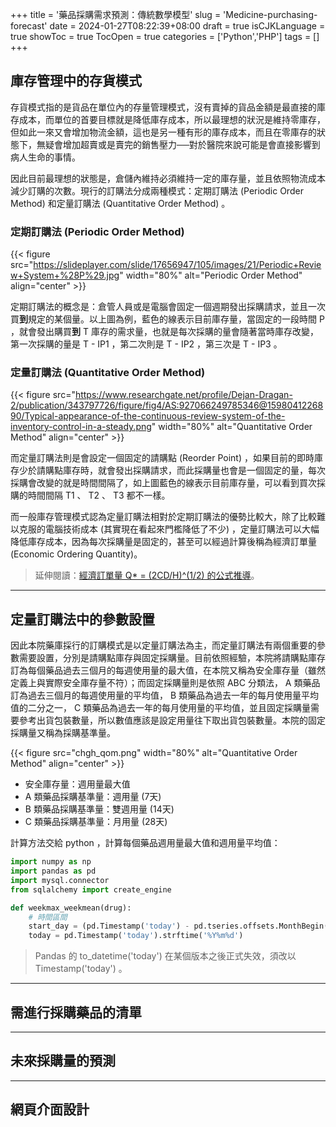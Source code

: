 +++
title = '藥品採購需求預測：傳統數學模型'
slug = 'Medicine-purchasing-forecast'
date = 2024-01-27T08:22:39+08:00
draft = true
isCJKLanguage = true
showToc = true
TocOpen = true
categories = ['Python','PHP']
tags = []
+++
## 庫存管理中的存貨模式
存貨模式指的是貨品在單位內的存量管理模式，沒有賣掉的貨品金額是最直接的庫存成本，而單位的首要目標就是降低庫存成本，所以最理想的狀況是維持零庫存，但如此一來又會增加物流金額，這也是另一種有形的庫存成本，而且在零庫存的狀態下，無疑會增加超賣或是賣完的銷售壓力──對於醫院來說可能是會直接影響到病人生命的事情。

因此目前最理想的狀態是，倉儲內維持必須維持一定的庫存量，並且依照物流成本減少訂購的次數。現行的訂購法分成兩種模式：定期訂購法 (Periodic Order Method) 和定量訂購法 (Quantitative Order Method) 。

### 定期訂購法 (Periodic Order Method)
{{< figure src="https://slideplayer.com/slide/17656947/105/images/21/Periodic+Review+System+%28P%29.jpg" width="80%" alt="Periodic Order Method" align="center" >}}

定期訂購法的概念是：倉管人員或是電腦會固定一個週期發出採購請求，並且一次買**到**規定的某個量。以上圖為例，藍色的線表示目前庫存量，當固定的一段時間 P ，就會發出購買**到** T 庫存的需求量，也就是每次採購的量會隨著當時庫存改變，第一次採購的量是 T - IP1 ，第二次則是 T - IP2 ，第三次是 T - IP3 。

### 定量訂購法 (Quantitative Order Method)
{{< figure src="https://www.researchgate.net/profile/Dejan-Dragan-2/publication/343797726/figure/fig4/AS:927066249785346@1598041226890/Typical-appearance-of-the-continuous-review-system-of-the-inventory-control-in-a-steady.png" width="80%" alt="Quantitative Order Method" align="center" >}}

而定量訂購法則是會設定一個固定的請購點 (Reorder Point) ，如果目前的即時庫存少於請購點庫存時，就會發出採購請求，而此採購量也會是一個固定的量，每次採購會改變的就是時間間隔了，如上圖藍色的線表示目前庫存量，可以看到買次採購的時間間隔 T1 、 T2 、 T3 都不一樣。

而一般庫存管理模式認為定量訂購法相對於定期訂購法的優勢比較大，除了比較難以克服的電腦技術成本 (其實現在看起來門檻降低了不少) ，定量訂購法可以大幅降低庫存成本，因為每次採購量是固定的，甚至可以經過計算後稱為經濟訂單量 (Economic Ordering Quantity)。

>延伸閱讀：[經濟訂單量 Q* = (2CD/H)^(1/2) 的公式推導](https://zh.wikipedia.org/zh-tw/%E7%B6%93%E6%BF%9F%E8%A8%82%E5%96%AE%E9%87%8F)。

***
## 定量訂購法中的參數設置
因此本院藥庫採行的訂購模式是以定量訂購法為主，而定量訂購法有兩個重要的參數需要設置，分別是請購點庫存與固定採購量。目前依照經驗，本院將請購點庫存訂為每個藥品過去三個月的每週使用量的最大值，在本院又稱為安全庫存量（雖然定義上與實際安全庫存量不符）；而固定採購量則是依照 ABC 分類法， A 類藥品訂為過去三個月的每週使用量的平均值， B 類藥品為過去一年的每月使用量平均值的二分之一， C 類藥品為過去一年的每月使用量的平均值，並且固定採購量需要參考出貨包裝數量，所以數值應該是設定用量往下取出貨包裝數量。本院的固定採購量又稱為採購基準量。

{{< figure src="chgh_qom.png" width="80%" alt="Quantitative Order Method" align="center" >}}
- 安全庫存量：週用量最大值
- A 類藥品採購基準量：週用量 (7天)
- B 類藥品採購基準量：雙週用量 (14天)
- C 類藥品採購基準量：月用量 (28天)

計算方法交給 python ，計算每個藥品週用量最大值和週用量平均值：
```python
import numpy as np
import pandas as pd
import mysql.connector
from sqlalchemy import create_engine

def weekmax_weekmean(drug):
    # 時間區間
    start_day = (pd.Timestamp('today') - pd.tseries.offsets.MonthBegin(13)).strftime('%Y%m%d')
    today = pd.Timestamp('today').strftime('%Y%m%d')

```

> Pandas 的 to_datetime('today') 在某個版本之後正式失效，須改以 Timestamp('today') 。

***
## 需進行採購藥品的清單
***
## 未來採購量的預測
***
## 網頁介面設計
